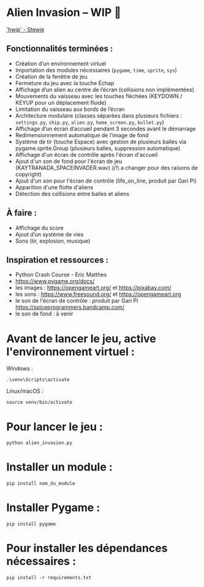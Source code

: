 # Alien Invasion – WIP 🚧
['hwip' - Stewie](https://www.youtube.com/watch?v=4F5FvUchhxQ&list=LL&index=1)

## Fonctionnalités terminées :
- Création d’un environnement virtuel
- Importation des modules nécessaires (`pygame`, `time`, `sprite`, `sys`)
- Création de la fenêtre de jeu
- Fermeture du jeu avec la touche Échap
- Affichage d’un alien au centre de l’écran (collisions non implémentées)
- Mouvements du vaisseau avec les touches fléchées (KEYDOWN / KEYUP pour un déplacement fluide)
- Limitation du vaisseau aux bords de l’écran
- Architecture modulaire (classes séparées dans plusieurs fichiers : `settings.py`, `ship.py`, `alien.py`, `home_screen.py`, `bullet.py`)
- Affichage d’un écran d’accueil pendant 3 secondes avant le démarrage
- Redimensionnement automatique de l’image de fond
- Système de tir (touche Espace) avec gestion de plusieurs balles via pygame.sprite.Group (plusieurs balles, suppression automatique)
- Affichage d'un écran de contrôle après l'écran d'accueil
- Ajout d'un son de fond pour l'écran de jeu (KAYTRANADA_SPACEINVADER.wav) (/!\ a changer pour des raisons de copyright)
- Ajout d'un son pour l'écran de contrôle (life_on_line, produit par Gari Pi)
- Apparition d'une flotte d'aliens
- Détection des collisions entre balles et aliens

## À faire :
- Affichage du score
- Ajout d’un système de vies
- Sons (tir, explosion, musique)


## Inspiration et ressources :
- Python Crash Course - Eric Matthes
- https://www.pygame.org/docs/
- les images : https://opengameart.org/ et https://pixabay.com/
- les sons : https://www.freesound.org/ et https://opengameart.org
- le son de l'écran de contrôle : produit par Gari Pi https://spiceprogrammers.bandcamp.com/
- le son de fond : à venir



# Avant de lancer le jeu, active l'environnement virtuel :

Windows :
```
.\venv\Scripts\activate
```

Linux/macOS :
```
source venv/bin/activate
```

# Pour lancer le jeu :
```
python alien_invasion.py
```

# Installer un module :
```
pip install nom_du_module
```

# Installer Pygame :
```
pip install pygame
```

# Pour installer les dépendances nécessaires :

```
pip install -r requirements.txt
```